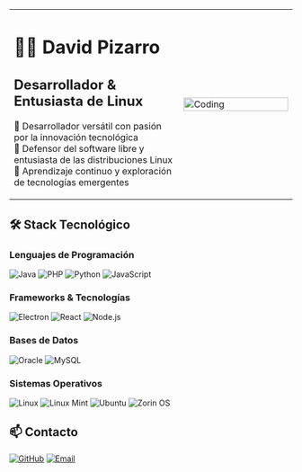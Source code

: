 <table>
  <tr>
    <td width="60%">
      <h1>👨‍💻 David Pizarro</h1>
      <h2>Desarrollador & Entusiasta de Linux</h2>
      <p>
        🚀 Desarrollador versátil con pasión por la innovación tecnológica<br>
        🐧 Defensor del software libre y entusiasta de las distribuciones Linux<br>
        🌱 Aprendizaje continuo y exploración de tecnologías emergentes
      </p>
    </td>
    <td width="40%">
      <img width="100%" alt="Coding" src="https://i.imgur.com/PiyhUrw.jpeg"/>
    </td>
  </tr>
</table>
  <h2>🛠️ Stack Tecnológico</h2>

  ### Lenguajes de Programación
  ![Java](https://img.shields.io/badge/Java-ED8B00?style=for-the-badge&logo=java&logoColor=white)
  ![PHP](https://img.shields.io/badge/PHP-777BB4?style=for-the-badge&logo=php&logoColor=white)
  ![Python](https://img.shields.io/badge/Python-3776AB?style=for-the-badge&logo=python&logoColor=white)
  ![JavaScript](https://img.shields.io/badge/JavaScript-F7DF1E?style=for-the-badge&logo=javascript&logoColor=black)

  ### Frameworks & Tecnologías
  ![Electron](https://img.shields.io/badge/Electron-47848F?style=for-the-badge&logo=electron&logoColor=white)
  ![React](https://img.shields.io/badge/React-20232A?style=for-the-badge&logo=react&logoColor=61DAFB)
  ![Node.js](https://img.shields.io/badge/Node.js-43853D?style=for-the-badge&logo=node.js&logoColor=white)

  ### Bases de Datos
  ![Oracle](https://img.shields.io/badge/Oracle-F80000?style=for-the-badge&logo=oracle&logoColor=black)
  ![MySQL](https://img.shields.io/badge/MySQL-005C84?style=for-the-badge&logo=mysql&logoColor=white)

  ### Sistemas Operativos
  ![Linux](https://img.shields.io/badge/Linux-FCC624?style=for-the-badge&logo=linux&logoColor=black)
  ![Linux Mint](https://img.shields.io/badge/Linux_Mint-87CF3E?style=for-the-badge&logo=linux-mint&logoColor=white)
  ![Ubuntu](https://img.shields.io/badge/Ubuntu-E95420?style=for-the-badge&logo=ubuntu&logoColor=white)
  ![Zorin OS](https://img.shields.io/badge/Zorin%20OS-0CC1F3?style=for-the-badge&logo=zorin&logoColor=white)

  ## 📫 Contacto
  <!-- [![LinkedIn](https://img.shields.io/badge/LinkedIn-0077B5?style=for-the-badge&logo=linkedin&logoColor=white)](https://linkedin.com/in/tu-perfil) -->
  [![GitHub](https://img.shields.io/badge/GitHub-100000?style=for-the-badge&logo=github&logoColor=white)](https://github.com/DavidPizarro151)
  [![Email](https://img.shields.io/badge/Email-D14836?style=for-the-badge&logo=gmail&logoColor=white)](mailto:paulpizarro151@gmail.com)
</div>